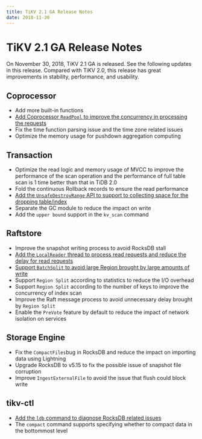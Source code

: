 ```yaml
---
title: TiKV 2.1 GA Release Notes
date: 2018-11-30
---
```


# TiKV 2.1 GA Release Notes

On November 30, 2018, TiKV 2.1 GA is released. See the following updates in this release. Compared with TiKV 2.0, this release has great improvements in stability, performance, and usability.

## Coprocessor

- Add more built-in functions
- [Add Coprocessor `ReadPool` to improve the concurrency in processing the requests](https://github.com/tikv/rfcs/blob/master/text/2017-12-22-read-pool.md)
- Fix the time function parsing issue and the time zone related issues
- Optimize the memory usage for pushdown aggregation computing

## Transaction

- Optimize the read logic and memory usage of MVCC to improve the performance of the scan operation and the performance of full table scan is 1 time better than that in TiDB 2.0
- Fold the continuous Rollback records to ensure the read performance
- [Add the `UnsafeDestroyRange` API to support to collecting space for the dropping table/index](https://github.com/tikv/rfcs/blob/master/text/2018-08-29-unsafe-destroy-range.md)
- Separate the GC module to reduce the impact on write
- Add the `upper bound` support in the `kv_scan` command

## Raftstore

- Improve the snapshot writing process to avoid RocksDB stall
- [Add the `LocalReader` thread to process read requests and reduce the delay for read requests](https://github.com/tikv/rfcs/pull/17)
- [Support `BatchSplit` to avoid large Region brought by large amounts of write](https://github.com/tikv/rfcs/pull/6)
- Support `Region Split` according to statistics to reduce the I/O overhead
- Support `Region Split` according to the number of keys to improve the concurrency of index scan
- Improve the Raft message process to avoid unnecessary delay brought by `Region Split`
- Enable the `PreVote` feature by default to reduce the impact of network isolation on services

## Storage Engine

- Fix the `CompactFiles`bug in RocksDB and reduce the impact on importing data using Lightning
- Upgrade RocksDB to v5.15 to fix the possible issue of snapshot file corruption
- Improve `IngestExternalFile` to avoid the issue that flush could block write

## tikv-ctl

- [Add the `ldb` command to diagnose RocksDB related issues](https://github.com/tikv/tikv/blob/master/docs/tools/tikv-control.md#ldb-command)
- The `compact` command supports specifying whether to compact data in the bottommost level